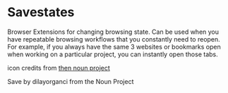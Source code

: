 # Savestates

Browser Extensions for changing browsing state.
Can be used when you have repeatable browsing workflows that you constantly need
to reopen.
For example, if you always have the same 3 websites or bookmarks open when working
on a particular project, you can instantly open those tabs.

icon credits from [then noun project](https://thenounproject)

Save by dilayorganci from the Noun Project
